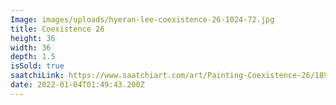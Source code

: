 ```yaml
---
Image: images/uploads/hyeran-lee-coexistence-26-1024-72.jpg
title: Coexistence 26
height: 36
width: 36
depth: 1.5
isSold: true
saatchiLink: https://www.saatchiart.com/art/Painting-Coexistence-26/189576/4765570/view
date: 2022-01-04T01:49:43.200Z
---
```

